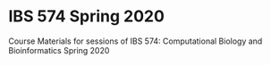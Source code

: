 # IBS 574 Spring 2020
Course Materials for sessions of IBS 574: Computational Biology and Bioinformatics Spring 2020 
